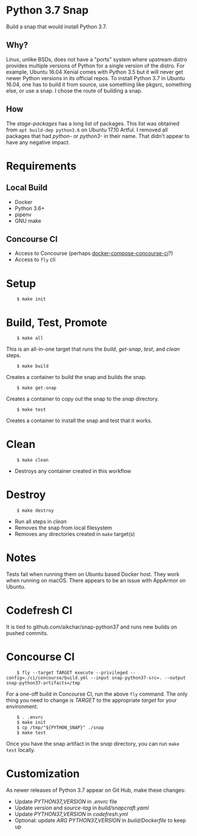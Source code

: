 # Python 3.7 Snap

Build a snap that would install Python 3.7.

## Why?

Linux, unlike BSDs, does not have a "ports" system where upstream distro
provides multiple versions of Python for a single version of the distro. For
example, Ubuntu 16.04 Xenial comes with Python 3.5 but it will never get newer
Python versions in its official repos. To install Python 3.7 in Ubuntu 16.04,
one has to build it from source, use something like pkgsrc, something else, or
use a snap. I chose the route of building a snap.

## How

The *stage-packages* has a long list of packages. This list was obtained from
``apt build-dep python3.6`` on Ubuntu 17.10 Artful. I removed all packages that
had *python-* or *python3-* in their name. That didn't appear to have any
negative impact.

# Requirements

## Local Build

* Docker
* Python 3.6+
* pipenv
* GNU make

## Concourse CI

* Access to Concourse (perhaps [docker-compose-concourse-ci](https://github.com/codeghar/docker-compose-concourse-ci)?)
* Access to `fly` cli

# Setup

        $ make init

# Build, Test, Promote

        $ make all

This is an all-in-one target that runs the *build*, *get-snap*, *test*, and
*clean* steps.

        $ make build

Creates a container to build the snap and builds the snap.


        $ make get-snap

Creates a container to copy out the snap to the *snap* directory.

        $ make test

Creates a container to install the snap and test that it works.

# Clean

        $ make clean

* Destroys any container created in this workflow

# Destroy

        $ make destroy

* Run all steps in *clean*
* Removes the snap from local filesystem
* Removes any directories created in ``make`` target(s)

# Notes

Tests fail when running them on Ubuntu based Docker host. They work when
running on macOS. There appears to be an issue with AppArmor on Ubuntu.

# Codefresh CI

It is tied to github.com/aikchar/snap-python37 and runs new builds on pushed
commits.

# Concourse CI

        $ fly --target TARGET execute --privileged --config=./ci/concourse/build.yml --input snap-python37-src=. --output snap-python37-artifacts=/tmp

For a one-off build in Concourse CI, run the above ``fly`` command. The only
thing you need to change is *TARGET* to the appropriate *target* for your
environment.

        $ . .envrc
        $ make init
        $ cp /tmp/"${PYTHON_SNAP}" ./snap
        $ make test

Once you have the snap artifact in the *snap* directory, you can run
``make test`` locally.

# Customization

As newer releases of Python 3.7 appear on Git Hub, make these changes:

* Update *PYTHON37_VERSION* in *.envrc* file
* Update *version* and *source-tag* in *build/snapcraft.yaml*
* Update *PYTHON37_VERSION* in *codefresh.yml*
* Optional: update *ARG PYTHON37_VERSION* in *build/Dockerfile* to keep up
